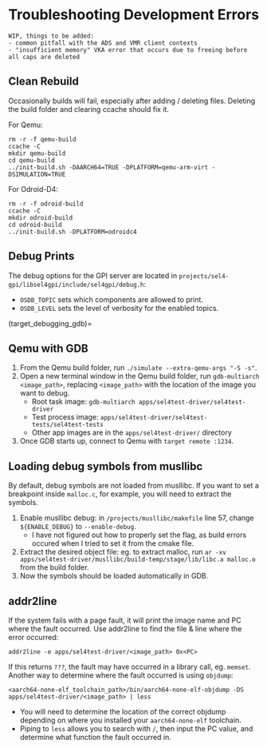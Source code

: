 # Troubleshooting Development Errors

```{attention}
WIP, things to be added:
- common pitfall with the ADS and VMR client contexts
- "insufficient memory" VKA error that occurs due to freeing before all caps are deleted
```

## Clean Rebuild
Occasionally builds will fail, especially after adding / deleting files. Deleting the build folder and clearing ccache should fix it.

For Qemu:
```
rm -r -f qemu-build
ccache -C
mkdir qemu-build
cd qemu-build
../init-build.sh -DAARCH64=TRUE -DPLATFORM=qemu-arm-virt -DSIMULATION=TRUE
```

For Odroid-D4:
```
rm -r -f odroid-build
ccache -C
mkdir odroid-build
cd odroid-build
../init-build.sh -DPLATFORM=odroidc4
```

## Debug Prints
The debug options for the GPI server are located in `projects/sel4-gpi/libsel4gpi/include/sel4gpi/debug.h`:
- `OSDB_TOPIC` sets which components are allowed to print.
- `OSDB_LEVEL` sets the level of verbosity for the enabled topics.

(target_debugging_gdb)=
## Qemu with GDB
1. From the Qemu build folder, run `./simulate --extra-qemu-args "-S -s"`.
2. Open a new terminal window in the Qemu build folder, run `gdb-multiarch <image_path>`, replacing `<image_path>` with the location of the image you want to debug.
    - Root task image: `gdb-multiarch apps/sel4test-driver/sel4test-driver`
    - Test process image: `apps/sel4test-driver/sel4test-tests/sel4test-tests`
    - Other app images are in the `apps/sel4test-driver/` directory
3. Once GDB starts up, connect to Qemu with `target remote :1234`.

## Loading debug symbols from musllibc
By default, debug symbols are not loaded from musllibc. If you want to set a breakpoint inside `malloc.c`, for example, you will need to extract the symbols.
1. Enable musllibc debug: in `/projects/musllibc/makefile` line 57, change `${ENABLE_DEBUG}` to `--enable-debug`. 
    - I have not figured out how to properly set the flag, as build errors occured when I tried to set it from the cmake file.
2. Extract the desired object file: eg. to extract malloc, run `ar -xv apps/sel4test-driver/musllibc/build-temp/stage/lib/libc.a malloc.o` from the build folder.
3. Now the symbols should be loaded automatically in GDB.

## addr2line
If the system fails with a page fault, it will print the image name and PC where the fault occurred. Use addr2line to find the file & line where the error occurred:
```
addr2line -e apps/sel4test-driver/<image_path> 0x<PC>
```

If this returns `???`, the fault may have occurred in a library call, eg. `memset`. Another way to determine where the fault occurred is using `objdump`:
```
<aarch64-none-elf_toolchain_path>/bin/aarch64-none-elf-objdump -DS apps/sel4test-driver/<image_path> | less
```
- You will need to determine the location of the correct objdump depending on where you installed your `aarch64-none-elf` toolchain.
- Piping to `less` allows you to search with `/`, then input the PC value, and determine what function the fault occurred in.
